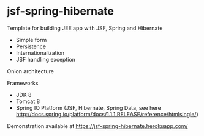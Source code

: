 jsf-spring-hibernate
====================

Template for building JEE app with JSF, Spring and Hibernate
- Simple form
- Persistence
- Internationalization
- JSF handling exception

Onion architecture

Frameworks
- JDK 8
- Tomcat 8
- Spring IO Platform (JSF, Hibernate, Spring Data, see here http://docs.spring.io/platform/docs/1.1.1.RELEASE/reference/htmlsingle/)


Demonstration available at https://jsf-spring-hibernate.herokuapp.com/
